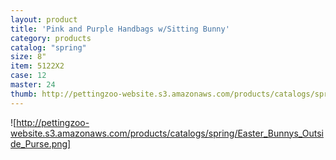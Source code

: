 ```yaml
---
layout: product
title: 'Pink and Purple Handbags w/Sitting Bunny'
category: products
catalog: "spring"
size: 8"
item: 5122X2
case: 12
master: 24
thumb: http://pettingzoo-website.s3.amazonaws.com/products/catalogs/spring/Easter_Bunnys_Outside_Purse.png
---
```


![http://pettingzoo-website.s3.amazonaws.com/products/catalogs/spring/Easter_Bunnys_Outside_Purse.png]